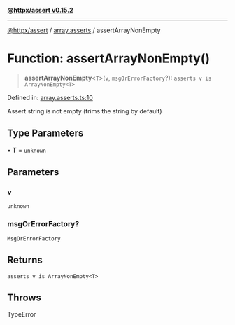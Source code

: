 [**@httpx/assert v0.15.2**](../../README.md)

***

[@httpx/assert](../../README.md) / [array.asserts](../README.md) / assertArrayNonEmpty

# Function: assertArrayNonEmpty()

> **assertArrayNonEmpty**\<`T`\>(`v`, `msgOrErrorFactory`?): `asserts v is ArrayNonEmpty<T>`

Defined in: [array.asserts.ts:10](https://github.com/belgattitude/httpx/blob/68e7ebef40f7182365676b3a21f99e398b93dd78/packages/assert/src/array.asserts.ts#L10)

Assert string is not empty (trims the string by default)

## Type Parameters

• **T** = `unknown`

## Parameters

### v

`unknown`

### msgOrErrorFactory?

`MsgOrErrorFactory`

## Returns

`asserts v is ArrayNonEmpty<T>`

## Throws

TypeError
